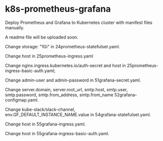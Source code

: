 # k8s-prometheus-grafana
Deploy Prometheus and Grafana to Kubernetes cluster with manifest files manually.

A readme file will be uploaded soon.

Change storage: "1Gi" in 24prometheus-statefulset.yaml.

Change host in 25prometheus-ingress.yaml

Change nginx.ingress.kubernetes.io/auth-secret and host in 25prometheus-ingress-basic-auth.yaml;

Change   admin-user and admin-password in 51grafana-secret.yaml.

Change server.domain, server.root_url, smtp.host, smtp.user, smtp.password, smtp.from_address, smtp.from_name 52grafana-configmap.yaml.

Change kube-slack/slack-channel, env.GF_DEFAULT_INSTANCE_NAME.value  in 54grafana-statefulset.yaml.

Change host in 55grafana-ingress.yaml.

Change host in 55grafana-ingress-basic-auth.yaml.